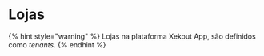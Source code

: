 # Lojas

{% hint style="warning" %}
Lojas na plataforma Xekout App, são definidos como _tenants_.
{% endhint %}




